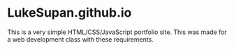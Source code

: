 # LukeSupan.github.io
This is a very simple HTML/CSS/JavaScript portfolio site.
This was made for a web development class with these requirements.

